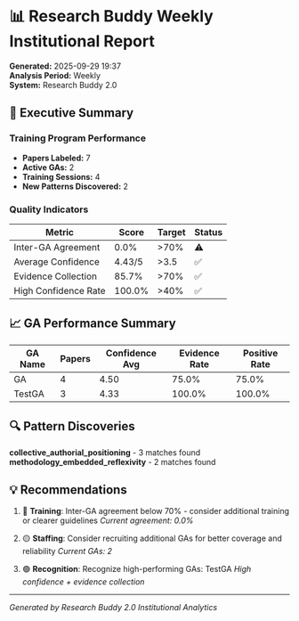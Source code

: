 # 📊 Research Buddy Weekly Institutional Report

**Generated:** 2025-09-29 19:37  
**Analysis Period:** Weekly  
**System:** Research Buddy 2.0

## 🎯 Executive Summary

### Training Program Performance
- **Papers Labeled:** 7
- **Active GAs:** 2
- **Training Sessions:** 4
- **New Patterns Discovered:** 2

### Quality Indicators
| Metric | Score | Target | Status |
|--------|-------|---------|---------|
| Inter-GA Agreement | 0.0% | >70% | ⚠️ |
| Average Confidence | 4.43/5 | >3.5 | ✅ |
| Evidence Collection | 85.7% | >70% | ✅ |
| High Confidence Rate | 100.0% | >40% | ✅ |

## 📈 GA Performance Summary

| GA Name | Papers | Confidence Avg | Evidence Rate | Positive Rate |
|---------|---------|----------------|---------------|---------------|
| GA | 4 | 4.50 | 75.0% | 75.0% |
| TestGA | 3 | 4.33 | 100.0% | 100.0% |

## 🔍 Pattern Discoveries

**collective_authorial_positioning** - 3 matches found
**methodology_embedded_reflexivity** - 2 matches found

## 💡 Recommendations

1. 🔴 **Training**: Inter-GA agreement below 70% - consider additional training or clearer guidelines
   *Current agreement: 0.0%*

2. 🟡 **Staffing**: Consider recruiting additional GAs for better coverage and reliability
   *Current GAs: 2*

3. 🟢 **Recognition**: Recognize high-performing GAs: TestGA
   *High confidence + evidence collection*

---
*Generated by Research Buddy 2.0 Institutional Analytics*